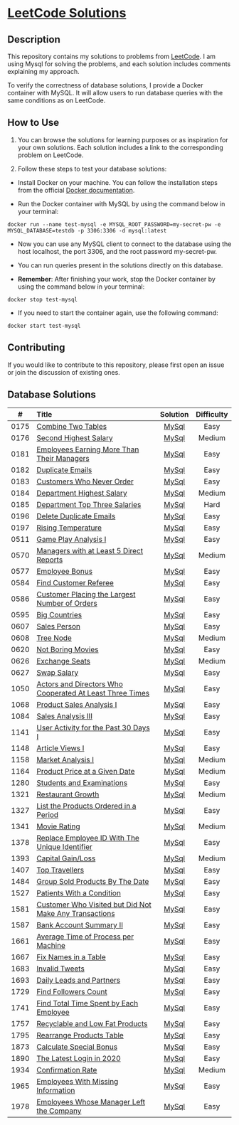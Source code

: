# [LeetCode Solutions](https://github.com/sdimon13/leetCode)

## Description

This repository contains my solutions to problems from [LeetCode](https://leetcode.com/). I am using Mysql for solving
the
problems, and each solution includes comments explaining my approach.

To verify the correctness of database solutions, I provide a Docker container with MySQL. It will allow users to run
database queries with the same conditions as on LeetCode.

## How to Use

1. You can browse the solutions for learning purposes or as inspiration for your own solutions. Each solution includes a
   link to the corresponding problem on LeetCode.

2. Follow these steps to test your database solutions:

- Install Docker on your machine. You can follow the installation steps from the
  official [Docker documentation](https://docs.docker.com/get-docker/).

- Run the Docker container with MySQL by using the command below in your terminal:

`docker run --name test-mysql -e MYSQL_ROOT_PASSWORD=my-secret-pw -e MYSQL_DATABASE=testdb -p 3306:3306 -d mysql:latest`

- Now you can use any MySQL client to connect to the database using the host localhost, the port 3306, and the root
  password my-secret-pw.

- You can run queries present in the solutions directly on this database.

- **Remember**: After finishing your work, stop the Docker container by using the command below in your terminal:

`docker stop test-mysql`

- If you need to start the container again, use the following command:

`docker start test-mysql`

## Contributing

If you would like to contribute to this repository, please first open an issue or join the discussion of existing ones.

## Database Solutions

|  #   | Title                                                                                                                                               |                             Solution                              | Difficulty |
|:----:|:----------------------------------------------------------------------------------------------------------------------------------------------------|:-----------------------------------------------------------------:|:----------:|
| 0175 | [Combine Two Tables](https://leetcode.com/problems/combine-two-tables/)                                                                             |                    [MySql](combine-two-tables)                    |    Easy    |
| 0176 | [Second Highest Salary](https://leetcode.com/problems/second-highest-salary/)                                                                       |                  [MySql](second-highest-salary)                   |   Medium   |
| 0181 | [Employees Earning More Than Their Managers](https://leetcode.com/problems/employees-earning-more-than-their-managers/)                             |        [MySql](employees-earning-more-than-their-managers)        |    Easy    |
| 0182 | [Duplicate Emails](https://leetcode.com/problems/duplicate-emails/)                                                                                 |                     [MySql](duplicate-emails)                     |    Easy    |
| 0183 | [Customers Who Never Order](https://leetcode.com/problems/customers-who-never-order/)                                                               |                [MySql](customers-who-never-order)                 |    Easy    |
| 0184 | [Department Highest Salary](https://leetcode.com/problems/department-highest-salary/)                                                               |                [MySql](department-highest-salary)                 |   Medium   |
| 0185 | [Department Top Three Salaries](https://leetcode.com/problems/department-top-three-salaries/)                                                       |              [MySql](department-top-three-salaries)               |    Hard    |
| 0196 | [Delete Duplicate Emails](https://leetcode.com/problems/delete-duplicate-emails/)                                                                   |                 [MySql](delete-duplicate-emails)                  |    Easy    |
| 0197 | [Rising Temperature](https://leetcode.com/problems/rising-temperature/)                                                                             |                    [MySql](rising-temperature)                    |    Easy    |
| 0511 | [Game Play Analysis I](https://leetcode.com/problems/game-play-analysis-i/)                                                                         |                   [MySql](game-play-analysis-i)                   |    Easy    |
| 0570 | [Managers with at Least 5 Direct Reports](https://leetcode.com/problems/managers-with-at-least-5-direct-reports/)                                   |         [MySql](managers-with-at-least-5-direct-reports)          |   Medium   |
| 0577 | [Employee Bonus](https://leetcode.com/problems/employee-bonus/)                                                                                     |                      [MySql](employee-bonus)                      |    Easy    |
| 0584 | [Find Customer Referee](https://leetcode.com/problems/find-customer-referee/)                                                                       |                  [MySql](find-customer-referee)                   |    Easy    |
| 0586 | [Customer Placing the Largest Number of Orders](https://leetcode.com/problems/customer-placing-the-largest-number-of-orders/)                       |      [MySql](customer-placing-the-largest-number-of-orders)       |    Easy    |
| 0595 | [Big Countries](https://leetcode.com/problems/big-countries/)                                                                                       |                      [MySql](big-countries)                       |    Easy    |
| 0607 | [Sales Person](https://leetcode.com/problems/sales-person/)                                                                                         |                       [MySql](sales-person)                       |    Easy    |
| 0608 | [Tree Node](https://leetcode.com/problems/tree-node/)                                                                                               |                        [MySql](tree-node)                         |   Medium   |
| 0620 | [Not Boring Movies](https://leetcode.com/problems/not-boring-movies/)                                                                               |                    [MySql](not-boring-movies)                     |    Easy    |
| 0626 | [Exchange Seats](https://leetcode.com/problems/exchange-seats/)                                                                                     |                      [MySql](exchange-seats)                      |   Medium   |
| 0627 | [Swap Salary](https://leetcode.com/problems/swap-salary/)                                                                                           |                       [MySql](swap-salary)                        |    Easy    |
| 1050 | [Actors and Directors Who Cooperated At Least Three Times](https://leetcode.com/problems/actors-and-directors-who-cooperated-at-least-three-times/) | [MySql](actors-and-directors-who-cooperated-at-least-three-times) |    Easy    |
| 1068 | [Product Sales Analysis I](https://leetcode.com/problems/product-sales-analysis-i/)                                                                 |                 [MySql](product-sales-analysis-i)                 |    Easy    |
| 1084 | [Sales Analysis III](https://leetcode.com/problems/sales-analysis-iii/)                                                                             |                    [MySql](sales-analysis-iii)                    |    Easy    |
| 1141 | [User Activity for the Past 30 Days I](https://leetcode.com/problems/user-activity-for-the-past-30-days-i/)                                         |           [MySql](user-activity-for-the-past-30-days-i)           |    Easy    |
| 1148 | [Article Views I](https://leetcode.com/problems/article-views-i/)                                                                                   |                     [MySql](article-views-i)                      |    Easy    |
| 1158 | [Market Analysis I](https://leetcode.com/problems/market-analysis-i/)                                                                               |                    [MySql](market-analysis-i)                     |   Medium   |
| 1164 | [Product Price at a Given Date](https://leetcode.com/problems/product-price-at-a-given-date/)                                                       |              [MySql](product-price-at-a-given-date)               |   Medium   |
| 1280 | [Students and Examinations](https://leetcode.com/problems/students-and-examinations/)                                                               |                [MySql](students-and-examinations)                 |    Easy    |
| 1321 | [Restaurant Growth](https://leetcode.com/problems/restaurant-growth/)                                                                               |                    [MySql](restaurant-growth)                     |   Medium   |
| 1327 | [List the Products Ordered in a Period](https://leetcode.com/problems/list-the-products-ordered-in-a-period/)                                       |          [MySql](list-the-products-ordered-in-a-period)           |    Easy    |
| 1341 | [Movie Rating](https://leetcode.com/problems/movie-rating/)                                                                                         |                       [MySql](movie-rating)                       |   Medium   |
| 1378 | [Replace Employee ID With The Unique Identifier](https://leetcode.com/problems/replace-employee-id-with-the-unique-identifier/)                     |      [MySql](replace-employee-id-with-the-unique-identifier)      |    Easy    |
| 1393 | [Capital Gain/Loss](https://leetcode.com/problems/capital-gainloss/)                                                                                |                     [MySql](capital-gainloss)                     |   Medium   |
| 1407 | [Top Travellers](https://leetcode.com/problems/top-travellers/)                                                                                     |                      [MySql](top-travellers)                      |    Easy    |
| 1484 | [Group Sold Products By The Date](https://leetcode.com/problems/group-sold-products-by-the-date/)                                                   |             [MySql](group-sold-products-by-the-date)              |    Easy    |
| 1527 | [Patients With a Condition](https://leetcode.com/problems/patients-with-a-condition/)                                                               |                [MySql](patients-with-a-condition)                 |    Easy    |
| 1581 | [Customer Who Visited but Did Not Make Any Transactions](https://leetcode.com/problems/customer-who-visited-but-did-not-make-any-transactions/)     |  [MySql](customer-who-visited-but-did-not-make-any-transactions)  |    Easy    |
| 1587 | [Bank Account Summary II](https://leetcode.com/problems/bank-account-summary-ii/)                                                                   |                 [MySql](bank-account-summary-ii)                  |    Easy    |
| 1661 | [Average Time of Process per Machine](https://leetcode.com/problems/average-time-of-process-per-machine/)                                           |           [MySql](average-time-of-process-per-machine)            |    Easy    |
| 1667 | [Fix Names in a Table](https://leetcode.com/problems/fix-names-in-a-table/)                                                                         |                   [MySql](fix-names-in-a-table)                   |    Easy    |
| 1683 | [Invalid Tweets](https://leetcode.com/problems/invalid-tweets/)                                                                                     |                      [MySql](invalid-tweets)                      |    Easy    |
| 1693 | [Daily Leads and Partners](https://leetcode.com/problems/daily-leads-and-partners/)                                                                 |                 [MySql](daily-leads-and-partners)                 |    Easy    |
| 1729 | [Find Followers Count](https://leetcode.com/problems/find-followers-count/)                                                                         |                   [MySql](find-followers-count)                   |    Easy    |
| 1741 | [Find Total Time Spent by Each Employee](https://leetcode.com/problems/find-total-time-spent-by-each-employee/)                                     |          [MySql](find-total-time-spent-by-each-employee)          |    Easy    |
| 1757 | [Recyclable and Low Fat Products](https://leetcode.com/problems/recyclable-and-low-fat-products/)                                                   |             [MySql](recyclable-and-low-fat-products)              |    Easy    |
| 1795 | [Rearrange Products Table](https://leetcode.com/problems/rearrange-products-table/)                                                                 |                 [MySql](rearrange-products-table)                 |    Easy    |
| 1873 | [Calculate Special Bonus](https://leetcode.com/problems/calculate-special-bonus/)                                                                   |                 [MySql](calculate-special-bonus)                  |    Easy    |
| 1890 | [The Latest Login in 2020](https://leetcode.com/problems/the-latest-login-in-2020/)                                                                 |                 [MySql](the-latest-login-in-2020)                 |    Easy    |
| 1934 | [Confirmation Rate](https://leetcode.com/problems/confirmation-rate/)                                                                               |                    [MySql](confirmation-rate)                     |   Medium   |
| 1965 | [Employees With Missing Information](https://leetcode.com/problems/employees-with-missing-information/)                                             |            [MySql](employees-with-missing-information)            |    Easy    |
| 1978 | [Employees Whose Manager Left the Company](https://leetcode.com/problems/employees-whose-manager-left-the-company/)                                 |         [MySql](employees-whose-manager-left-the-company)         |    Easy    |
